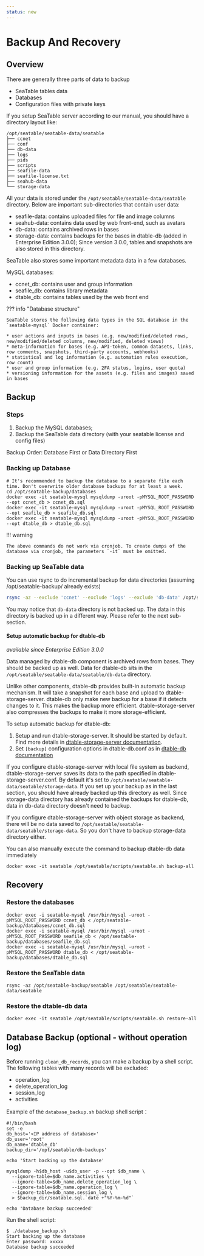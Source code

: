 ```yaml
---
status: new
---
```


# Backup And Recovery

## Overview

There are generally three parts of data to backup

- SeaTable tables data
- Databases
- Configuration files with private keys

If you setup SeaTable server according to our manual, you should have a directory layout like:

```
/opt/seatable/seatable-data/seatable
├── ccnet
├── conf
├── db-data
├── logs
├── pids
├── scripts
├── seafile-data
├── seafile-license.txt
├── seahub-data
└── storage-data

```

All your data is stored under the `/opt/seatable/seatable-data/seatable` directory. Below are important sub-directories that contain user data:

- seafile-data: contains uploaded files for file and image columns
- seahub-data: contains data used by web front-end, such as avatars
- db-data: contains archived rows in bases
- storage-data: contains backups for the bases in dtable-db (added in Enterprise Edition 3.0.0); Since version 3.0.0, tables and snapshots are also stored in this directory.

SeaTable also stores some important metadata data in a few databases.

MySQL databases:

- ccnet_db: contains user and group information
- seafile_db: contains library metadata
- dtable_db: contains tables used by the web front end

??? info "Database structure"

    SeaTable stores the following data types in the SQL database in the `seatable-mysql` Docker container:

    * user actions and inputs in bases (e.g. new/modified/deleted rows, new/modified/deleted columns, new/modified, deleted views)
    * meta-information for bases (e.g. API-token, common datasets, links, row comments, snapshots, third-party accounts, webhooks)
    * statistical and log information (e.g. automation rules execution, row count)
    * user and group information (e.g. 2FA status, logins, user quota)
    * versioning information for the assets (e.g. files and images) saved in bases

## Backup

### Steps

1. Backup the MySQL databases;
2. Backup the SeaTable data directory (with your seatable license and config files)

Backup Order: Database First or Data Directory First

### Backing up Database

```
# It's recommended to backup the database to a separate file each time. Don't overwrite older database backups for at least a week.
cd /opt/seatable-backup/databases
docker exec -it seatable-mysql mysqldump -uroot -pMYSQL_ROOT_PASSWORD --opt ccnet_db > ccnet_db.sql
docker exec -it seatable-mysql mysqldump -uroot -pMYSQL_ROOT_PASSWORD --opt seafile_db > seafile_db.sql
docker exec -it seatable-mysql mysqldump -uroot -pMYSQL_ROOT_PASSWORD --opt dtable_db > dtable_db.sql
```

!!! warning

    The above commands do not work via cronjob. To create dumps of the database via cronjob, the parameters `-it` must be omitted.

### Backing up SeaTable data

You can use rsync to do incremental backup for data directories (assuming /opt/seatable-backup/ already exists)

```bash
rsync -az --exclude 'ccnet' --exclude 'logs' --exclude 'db-data' /opt/seatable/seatable-data/seatable /opt/seatable-backup/seatable
```

You may notice that `db-data` directory is not backed up. The data in this directory is backed up in a different way. Please refer to the next sub-section.

#### Setup automatic backup for dtable-db

_available since Enterprise Edition 3.0.0_

Data managed by dtable-db component is archived rows from bases. They should be backed up as well. Data for dtable-db sits in the `/opt/seatable/seatable-data/seatable/db-data` directory.

Unlike other components, dtable-db provides built-in automatic backup mechanism. It will take a snapshot for each base and upload to dtable-storage-server. dtable-db only make new backup for a base if it detects changes to it. This makes the backup more efficient. dtable-storage-server also compresses the backups to make it more storage-efficient.

To setup automatic backup for dtable-db:

1. Setup and run dtable-storage-server. It should be started by default. Find more details in [dtable-storage-server documentation](../config/dtable_storage_server_conf.md).
2. Set `[backup]` configuration options in dtable-db.conf as in [dtable-db documentation](../config/dtable_db_conf.md)

If you configure dtable-storage-server with local file system as backend, dtable-storage-server saves its data to the path specified in dtable-storage-server.conf. By default it's set to `/opt/seatable/seatable-data/seatable/storage-data`. If you set up your backup as in the last section, you should have already backed up this directory as well. Since storage-data directory has already contained the backups for dtable-db, data in db-data directory doesn't need to backup.

If you configure dtable-storage-server with object storage as backend, there will be no data saved to `/opt/seatable/seatable-data/seatable/storage-data`. So you don't have to backup storage-data directory either.

You can also manually execute the command to backup dtable-db data immediately

```
docker exec -it seatable /opt/seatable/scripts/seatable.sh backup-all
```

## Recovery

### Restore the databases

```
docker exec -i seatable-mysql /usr/bin/mysql -uroot -pMYSQL_ROOT_PASSWORD ccnet_db < /opt/seatable-backup/databases/ccnet_db.sql
docker exec -i seatable-mysql /usr/bin/mysql -uroot -pMYSQL_ROOT_PASSWORD seafile_db < /opt/seatable-backup/databases/seafile_db.sql
docker exec -i seatable-mysql /usr/bin/mysql -uroot -pMYSQL_ROOT_PASSWORD dtable_db < /opt/seatable-backup/databases/dtable_db.sql

```

### Restore the SeaTable data

```
rsync -az /opt/seatable-backup/seatable /opt/seatable/seatable-data/seatable

```

### Restore the dtable-db data

```
docker exec -it seatable /opt/seatable/scripts/seatable.sh restore-all
```

## Database Backup (optional - without operation log)

Before running `clean_db_records`, you can make a backup by a shell script. The following tables with many records will be excluded:

- operation_log
- delete_operation_log
- session_log
- activities

Example of the `database_backup.sh` backup shell script：

```
#!/bin/bash
set -e
db_host='<IP address of database>'
db_user='root'
db_name='dtable_db'
backup_dir='/opt/seatable/db-backups'

echo 'Start backing up the database'

mysqldump -h$db_host -u$db_user -p --opt $db_name \
  --ignore-table=$db_name.activities \
  --ignore-table=$db_name.delete_operation_log \
  --ignore-table=$db_name.operation_log \
  --ignore-table=$db_name.session_log \
  > $backup_dir/seatable.sql.`date +"%Y-%m-%d"`

echo 'Database backup succeeded'
```

Run the shell script:

```
$ ./database_backup.sh
Start backing up the database
Enter password: xxxxx
Database backup succeeded
```

